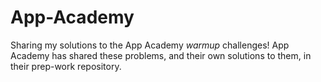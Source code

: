 App-Academy
===========

Sharing my solutions to the App Academy *warmup* challenges!  App Academy has shared these problems, and their own solutions to them, in their prep-work repository.
